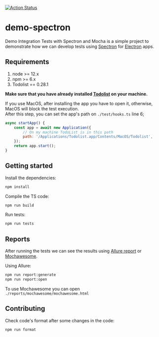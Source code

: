 [![Action Status](https://github.com/WarleyGabriel/demo-spectron/workflows/CI/badge.svg)](https://github.com/WarleyGabriel/demo-spectron/actions)

# demo-spectron

Demo Integration Tests with Spectron and Mocha is a simple project to demonstrate how we can develop tests using [Spectron](https://www.electronjs.org/spectron) for [Electron](https://www.electronjs.org/) apps.

## Requirements

1. node >= 12.x
2. npm >= 6.x
3. Todolist == 0.28.1

**Make sure that you have already installed [Todolist](https://github.com/blaadje/Todolist) on your machine.**

If you use MacOS, after installing the app you have to open it, otherwise, MacOS will block the test execution.  
After this step, you can set the app's path on `./test/hooks.ts` line 6;

```javascript
async startApp() {
    const app = await new Application({
        // On my machine TodoList is in this path
        path: '/Applications/Todolist.app/Contents/MacOS/Todolist',
    });
    return app.start();
}
```

## Getting started

Install the dependencies:

```bash
npm install
```

Compile the TS code:

```bash
npm run build
```

Run tests:

```bash
npm run tests
```

## Reports

After running the tests we can see the results using [Allure report](https://github.com/allure-framework/allure2) or [Mochawesome](https://github.com/adamgruber/mochawesome#readme).

Using Allure:

```bash
npm run report:generate
npm run report:open
```

To use Mochawesome you can open `./reports/mochawesome/mochawesome.html`

## Contributing

Check code's format after some changes in the code:

```bash
npm run format
```
